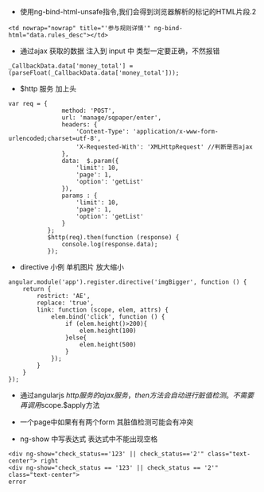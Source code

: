 * 使用ng-bind-html-unsafe指令,我们会得到浏览器解析的标记的HTML片段.2
```
<td nowrap="nowrap" title="'参与规则详情'" ng-bind-html="data.rules_desc"></td>
```

* 通过ajax 获取的数据 注入到 input 中 类型一定要正确，不然报错
```
_CallbackData.data['money_total'] = (parseFloat(_CallbackData.data['money_total']));
```

* $http 服务 加上头
```
var req = {
               method: 'POST',
               url: 'manage/sqpaper/enter',
               headers: {
                   'Content-Type': 'application/x-www-form-urlencoded;charset=utf-8',
                   'X-Requested-With': 'XMLHttpRequest' //判断是否ajax
               },
               data:  $.param({
                   'limit': 10,
                   'page': 1,
                   'option': 'getList'
               }),
               params : {
                   'limit': 10,
                   'page': 1,
                   'option': 'getList'
               }
           };
           $http(req).then(function (response) {
               console.log(response.data);
           });
```

* directive 小例 单机图片 放大缩小
```
angular.module('app').register.directive('imgBigger', function () {
    return {
        restrict: 'AE',
        replace: 'true',
        link: function (scope, elem, attrs) {
            elem.bind('click', function () {
                if (elem.height()>200){
                    elem.height(100)
                }else{
                    elem.height(500)
                }
            });
        }
    }
});
```

* 通过angularjs  $http 服务的ajax 服务，then 方法会自动进行脏值检测。不需要再调用$scope.$apply方法

* 一个page中如果有有两个form 其脏值检测可能会有冲突

* ng-show 中写表达式 表达式中不能出现空格
```
<div ng-show="check_status=='123' || check_status=='2'" class="text-center"> right
<div ng-show="check_status == '123' || check_status == '2'" class="text-center">
error
```
